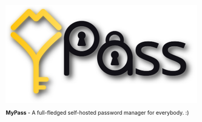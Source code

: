 
<a href="https://github.com/sourcehaven">
<picture>
  <source media="(prefers-color-scheme: dark)" srcset="https://raw.githubusercontent.com/sourcehaven/.github/main/assets/mypass_white_text.png">
  <img src="https://raw.githubusercontent.com/sourcehaven/.github/main/assets/mypass_dark_text.png">
</picture>
</a>

**MyPass** - A full-fledged self-hosted password manager for everybody. :)
